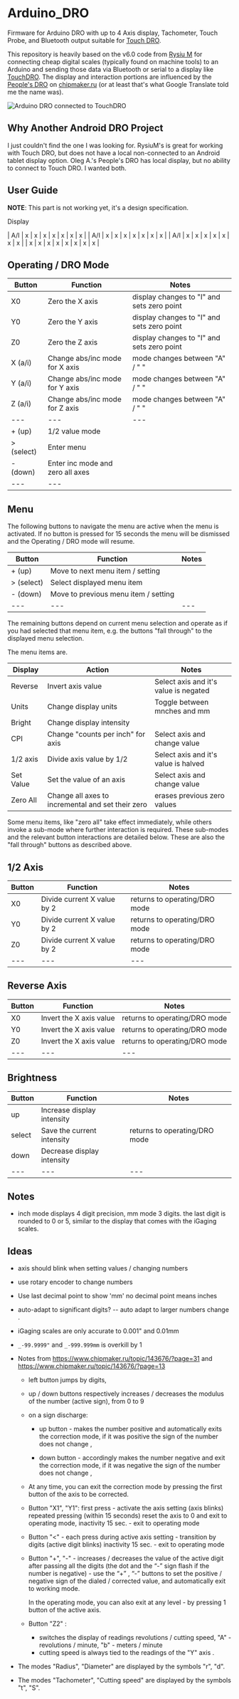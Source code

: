 # Arduino_DRO

Firmware for Arduino DRO with up to 4 Axis display, Tachometer, Touch Probe, and Bluetooth output suitable for [Touch DRO](https://www.yuriystoys.com).

This repository is heavily based on the v6.0 code from [Rysiu M](http://rysium.com/projects/197-arduino-dro-q) for connecting cheap digital scales (typically found on machine tools) to an Arduino and sending those data via Bluetooth or serial to a display like [TouchDRO](http://www.yuriystoys.com/p/android-dro.html). The display and interaction portions are influenced by the [People's DRO](https://www.chipmaker.ru/topic/143676) on [chipmaker.ru](https://www.chipmaker.ru) (or at least that's what Google Translate told me the name was).

![Arduino DRO connected to TouchDRO](images/Arduino-DRO-TouchDRO.jpeg)

## Why Another Android DRO Project

I just couldn't find the one I was looking for. RysiuM's is great for working with Touch DRO, but does not have a local non-connected to an Android tablet display option. Oleg A.'s People's DRO has local display, but no ability to connect to Touch DRO. I wanted both. 

## User Guide




**NOTE**: This part is not working yet, it's a design specification.

Display

| A/I | x | x | x | x | x | x | x |
| A/I | x | x | x | x | x | x | x | 
| A/I | x | x | x | x | x | x | x | 
| x   | x | x | x | x | x | x | x |


## Operating / DRO Mode

| Button    | Function                          | Notes |
| ---       | ---                               | ---   |
| X0        | Zero the X axis                   | display changes to "I" and sets zero point |
| Y0        | Zero the Y axis                   | display changes to "I" and sets zero point |
| Z0        | Zero the Z axis                   | display changes to "I" and sets zero point |
| X (a/i)   | Change abs/inc mode for X axis    | mode changes between "A" / " "            |
| Y (a/i)   | Change abs/inc mode for Y axis    | mode changes between "A" / " "            |
| Z (a/i)   | Change abs/inc mode for Z axis    | mode changes between "A" / " "            |
| ---       | ---                               | ---                       |
| + (up)    | 1/2 value mode                    |
| > (select)| Enter menu                        |
| - (down)  | Enter inc mode and zero all axes  |
| ---       | ---                               |

## Menu

The following buttons to navigate the menu are active when the menu is activated.
If no button is pressed for 15 seconds the menu will be dismissed and
the Operating / DRO mode will resume.

| Button    | Function                          | Notes |
| ---       | ---                               | ---   |
| + (up)    | Move to next menu item / setting  |       |
| > (select)| Select displayed menu item        |       |
| - (down)  | Move to previous menu item / setting |    |
| ---       | ---                               | ---   |

The remaining buttons depend on current menu selection and operate as if you had
selected that menu item, e.g. the buttons "fall through" to the displayed menu 
selection.

The menu items are.

| Display   | Action | Notes |
| ---       | --- | --- |
| Reverse   | Invert axis value | Select axis and it's value is negated |
| Units     | Change display units | Toggle between mnches and mm |
| Bright    | Change display intensity | |
| CPI       | Change "counts per inch" for axis | Select axis and change value |
| 1/2 axis  | Divide axis value by 1/2 | Select axis and it's value is halved |
| Set Value | Set the value of an axis | Select axis and change value |
| Zero All  | Change all axes to incremental and set their zero | erases previous zero values |

Some menu items, like "zero all" take effect immediately, while others invoke a 
sub-mode where further interaction is required. These sub-modes and the relevant button
interactions are detailed below. These are also the "fall through" buttons
as described above.

## 1/2 Axis

| Button    | Function                          | Notes |
| ---       | ---                               | ---   |
| X0        | Divide current X value by 2       | returns to operating/DRO mode |
| Y0        | Divide current X value by 2       | returns to operating/DRO mode |
| Z0        | Divide current X value by 2       | returns to operating/DRO mode |
| ---       | ---                               | ---   |

## Reverse Axis

| Button    | Function                      | Notes |
| ---       | ---                           | ---   |
| X0        | Invert the X axis value       | returns to operating/DRO mode |
| Y0        | Invert the X axis value       | returns to operating/DRO mode |
| Z0        | Invert the X axis value       | returns to operating/DRO mode |
| ---       | ---                           | ---   |

## Brightness

| Button    | Function                      | Notes |
| ---       | ---                           | ---   |
| up        | Increase display intensity    |  |
| select    | Save the current intensity    | returns to operating/DRO mode |
| down      | Decrease display intensity    | |
| ---       | ---                           | ---   |


## Notes

- inch mode displays 4 digit precision, mm mode 3 digits. the last digit is rounded to 0 or 5, similar to the display that comes with the iGaging scales.


## Ideas

- axis should blink when setting values / changing numbers

- use rotary encoder to change numbers
- Use last decimal point to show 'mm' no decimal point means inches
- auto-adapt to significant digits? -- auto adapt to larger numbers change .
- iGaging scales are only accurate to 0.001" and 0.01mm
- `_-99.9999"` and `_-999.999mm` is overkill by 1

- Notes from https://www.chipmaker.ru/topic/143676/?page=31 and https://www.chipmaker.ru/topic/143676/?page=13

    - left button jumps by digits,
    - up / down buttons respectively increases / decreases the modulus of the number (active sign), from 0 to 9

    - on a sign discharge:

        - up button - makes the number positive and automatically exits the correction mode, if it was positive the sign of the number does not change ,

        - down button - accordingly makes the number negative and exit the correction mode, if it was negative the sign of the number does not change ,

    - At any time, you can exit the correction mode by pressing the first button of the axis to be corrected.

    - Button "X1", "Y1":
        first press - activate the axis setting (axis blinks)
        repeated pressing (within 15 seconds) reset the axis to 0 and exit to operating mode,
        inactivity 15 sec. - exit to operating mode 

    - Button "<" - each press during active axis setting - transition by digits (active digit blinks)
        inactivity 15 sec. - exit to operating mode

    - Button "+", "-" - increases / decreases the value of the active digit
        after passing all the digits (the dot and the “-” sign flash if the number is negative) - use the “+” , “-” buttons to set the positive / negative sign of the dialed / corrected value, and automatically exit to working mode.

        In the operating mode, you can also exit at any level - by pressing 1 button of the active axis.


    - Button "Z2" :
        - switches the display of readings revolutions / cutting speed, "A" - revolutions / minute, "b" - meters / minute
        - cutting speed is always tied to the readings of the "Y" axis .


* The modes "Radius", "Diameter" are displayed by the symbols "r", "d".

* The modes "Tachometer", "Cutting speed" are displayed by the symbols "t", "S".
